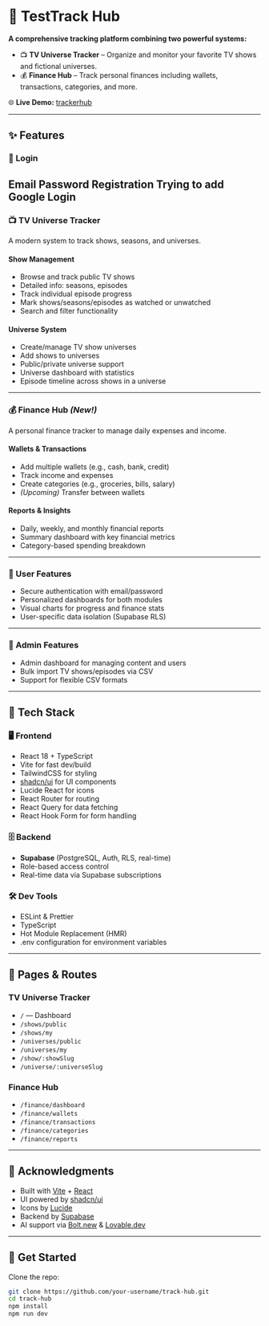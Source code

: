 # 🎯 TestTrack Hub

**A comprehensive tracking platform combining two powerful systems:**

- 📺 **TV Universe Tracker** – Organize and monitor your favorite TV shows and fictional universes.  
- 💰 **Finance Hub** – Track personal finances including wallets, transactions, categories, and more.

🌐 **Live Demo:** [trackerhub](https://trackerhub.netlify.app)

---

## ✨ Features

### 🔑 Login
Email Password Registration
Trying to add Google Login
--
### 📺 TV Universe Tracker
A modern system to track shows, seasons, and universes.

#### Show Management
- Browse and track public TV shows  
- Detailed info: seasons, episodes  
- Track individual episode progress  
- Mark shows/seasons/episodes as watched or unwatched  
- Search and filter functionality  

#### Universe System
- Create/manage TV show universes  
- Add shows to universes  
- Public/private universe support  
- Universe dashboard with statistics  
- Episode timeline across shows in a universe  

---

### 💰 Finance Hub *(New!)*
A personal finance tracker to manage daily expenses and income.

#### Wallets & Transactions
- Add multiple wallets (e.g., cash, bank, credit)  
- Track income and expenses  
- Create categories (e.g., groceries, bills, salary)  
- *(Upcoming)* Transfer between wallets  

#### Reports & Insights
- Daily, weekly, and monthly financial reports  
- Summary dashboard with key financial metrics  
- Category-based spending breakdown  

---

### 👤 User Features
- Secure authentication with email/password  
- Personalized dashboards for both modules  
- Visual charts for progress and finance stats  
- User-specific data isolation (Supabase RLS)  

---

### 🔧 Admin Features
- Admin dashboard for managing content and users  
- Bulk import TV shows/episodes via CSV  
- Support for flexible CSV formats  

---

## 🧰 Tech Stack

### 🖥️ Frontend
- React 18 + TypeScript  
- Vite for fast dev/build  
- TailwindCSS for styling  
- [shadcn/ui](https://ui.shadcn.com) for UI components  
- Lucide React for icons  
- React Router for routing  
- React Query for data fetching  
- React Hook Form for form handling  

### 🗄️ Backend
- **Supabase** (PostgreSQL, Auth, RLS, real-time)  
- Role-based access control  
- Real-time data via Supabase subscriptions  

### 🛠️ Dev Tools
- ESLint & Prettier  
- TypeScript  
- Hot Module Replacement (HMR)  
- .env configuration for environment variables  

---

## 🔑 Pages & Routes

### TV Universe Tracker
- `/` — Dashboard  
- `/shows/public`  
- `/shows/my`  
- `/universes/public`  
- `/universes/my`  
- `/show/:showSlug`  
- `/universe/:universeSlug`  

### Finance Hub
- `/finance/dashboard`  
- `/finance/wallets`  
- `/finance/transactions`  
- `/finance/categories`  
- `/finance/reports`  

---

## 🧠 Acknowledgments

- Built with [Vite](https://vitejs.dev) + [React](https://react.dev)  
- UI powered by [shadcn/ui](https://ui.shadcn.com)  
- Icons by [Lucide](https://lucide.dev)  
- Backend by [Supabase](https://supabase.com)  
- AI support via [Bolt.new](https://bolt.new) & [Lovable.dev](https://lovable.dev)  

---

## 🚀 Get Started

Clone the repo:

```bash
git clone https://github.com/your-username/track-hub.git
cd track-hub
npm install
npm run dev
